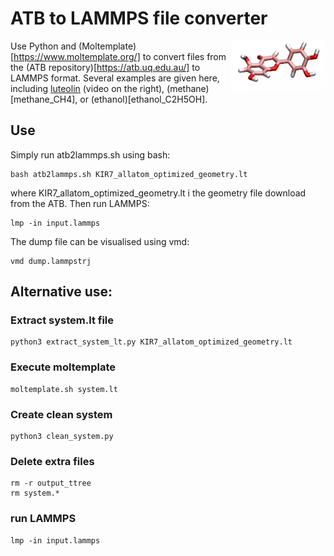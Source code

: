 # ATB to LAMMPS file converter

<a href="webp">
  <img src="luteolin_C15H10O6/luoteolin.webp" align="right" width="30%"/>
</a>

Use Python and (Moltemplate)[https://www.moltemplate.org/] to convert files from the (ATB repository)[https://atb.uq.edu.au/] to LAMMPS format. Several examples are given here, including [luteolin](luteolin_C15H10O6/) (video on the right), (methane)[methane_CH4], or (ethanol)[ethanol_C2H5OH]. 

## Use

Simply run atb2lammps.sh using bash:

```
bash atb2lammps.sh KIR7_allatom_optimized_geometry.lt
```
where KIR7_allatom_optimized_geometry.lt i the geometry file download from the ATB. Then run LAMMPS: 

```
lmp -in input.lammps
```

The dump file can be visualised using vmd:

```
vmd dump.lammpstrj
```


## Alternative use:

### Extract system.lt file

```
python3 extract_system_lt.py KIR7_allatom_optimized_geometry.lt
```

### Execute moltemplate

```
moltemplate.sh system.lt
```

### Create clean system

```
python3 clean_system.py
```

### Delete extra files

```
rm -r output_ttree
rm system.*
```

### run LAMMPS

```
lmp -in input.lammps
```

